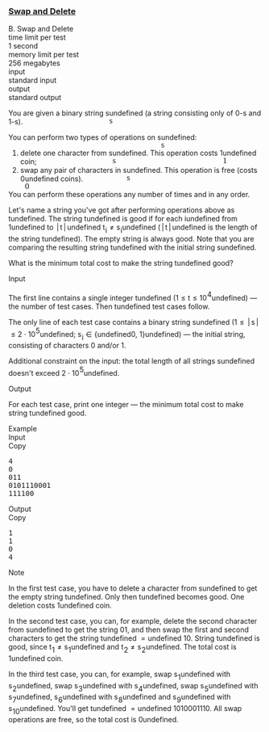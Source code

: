 <h3><a href="https://codeforces.com/contest/1913/problem/B" target="_blank" rel="noopener noreferrer">Swap and Delete</a></h3>
<div class="header"><div class="title">B. Swap and Delete</div><div class="time-limit"><div class="property-title">time limit per test</div>1 second</div><div class="memory-limit"><div class="property-title">memory limit per test</div>256 megabytes</div><div class="input-file input-standard"><div class="property-title">input</div>standard input</div><div class="output-file output-standard"><div class="property-title">output</div>standard output</div></div><div><p>You are given a binary string <span class="MathJax_Preview" style="color: inherit;"><span class="MJXp-math" id="MJXp-Span-1"><span class="MJXp-mi MJXp-italic" id="MJXp-Span-2">s</span></span></span><span class="MathJax MathJax_Processed" id="MathJax-Element-1-Frame" tabindex="0" style=""><nobr><span class="math" id="MathJax-Span-1"><span style="display: inline-block; position: relative; width: 0em; height: 0px; font-size: 122%;"><span style="position: absolute;"><span class="mrow" id="MathJax-Span-2"><span class="mi" id="MathJax-Span-3" style="font-family: MathJax_Math-italic;">s</span></span></span></span></span></nobr></span>undefined (a string consisting only of <span class="tex-font-style-tt">0</span>-s and <span class="tex-font-style-tt">1</span>-s).</p><p>You can perform two types of operations on <span class="MathJax_Preview" style="color: inherit;"><span class="MJXp-math" id="MJXp-Span-3"><span class="MJXp-mi MJXp-italic" id="MJXp-Span-4">s</span></span></span><span class="MathJax MathJax_Processed" id="MathJax-Element-2-Frame" tabindex="0" style=""><nobr><span class="math" id="MathJax-Span-4"><span style="display: inline-block; position: relative; width: 0em; height: 0px; font-size: 122%;"><span style="position: absolute;"><span class="mrow" id="MathJax-Span-5"><span class="mi" id="MathJax-Span-6" style="font-family: MathJax_Math-italic;">s</span></span></span></span></span></nobr></span>undefined: </p><ol> <li> delete one character from <span class="MathJax_Preview" style="color: inherit;"><span class="MJXp-math" id="MJXp-Span-5"><span class="MJXp-mi MJXp-italic" id="MJXp-Span-6">s</span></span></span><span class="MathJax MathJax_Processed" id="MathJax-Element-3-Frame" tabindex="0" style=""><nobr><span class="math" id="MathJax-Span-7"><span style="display: inline-block; position: relative; width: 0em; height: 0px; font-size: 122%;"><span style="position: absolute;"><span class="mrow" id="MathJax-Span-8"><span class="mi" id="MathJax-Span-9" style="font-family: MathJax_Math-italic;">s</span></span></span></span></span></nobr></span>undefined. This operation costs <span class="MathJax_Preview" style="color: inherit;"><span class="MJXp-math" id="MJXp-Span-7"><span class="MJXp-mn" id="MJXp-Span-8">1</span></span></span><span class="MathJax MathJax_Processed" id="MathJax-Element-4-Frame" tabindex="0" style=""><nobr><span class="math" id="MathJax-Span-10"><span style="display: inline-block; position: relative; width: 0em; height: 0px; font-size: 122%;"><span style="position: absolute;"><span class="mrow" id="MathJax-Span-11"><span class="mn" id="MathJax-Span-12" style="font-family: MathJax_Main;">1</span></span></span></span></span></nobr></span>undefined coin; </li><li> swap any pair of characters in <span class="MathJax_Preview" style="color: inherit;"><span class="MJXp-math" id="MJXp-Span-9"><span class="MJXp-mi MJXp-italic" id="MJXp-Span-10">s</span></span></span><span class="MathJax MathJax_Processed" id="MathJax-Element-5-Frame" tabindex="0" style=""><nobr><span class="math" id="MathJax-Span-13"><span style="display: inline-block; position: relative; width: 0em; height: 0px; font-size: 122%;"><span style="position: absolute;"><span class="mrow" id="MathJax-Span-14"><span class="mi" id="MathJax-Span-15" style="font-family: MathJax_Math-italic;">s</span></span></span></span></span></nobr></span>undefined. This operation is free (costs <span class="MathJax_Preview" style="color: inherit;"><span class="MJXp-math" id="MJXp-Span-11"><span class="MJXp-mn" id="MJXp-Span-12">0</span></span></span><span class="MathJax MathJax_Processed" id="MathJax-Element-6-Frame" tabindex="0" style=""><nobr><span class="math" id="MathJax-Span-16"><span style="display: inline-block; position: relative; width: 0em; height: 0px; font-size: 122%;"><span style="position: absolute;"><span class="mrow" id="MathJax-Span-17"><span class="mn" id="MathJax-Span-18" style="font-family: MathJax_Main;">0</span></span></span></span></span></nobr></span>undefined coins). </li></ol><p>You can perform these operations any number of times and in any order.</p><p>Let's name a string you've got after performing operations above as <span class="MathJax_Preview" style="color: inherit;"><span class="MJXp-math" id="MJXp-Span-13"><span class="MJXp-mi MJXp-italic" id="MJXp-Span-14">t</span></span></span><span class="MathJax MathJax_Processing" id="MathJax-Element-7-Frame" tabindex="0"></span>undefined. The string <span class="MathJax_Preview" style="color: inherit;"><span class="MJXp-math" id="MJXp-Span-15"><span class="MJXp-mi MJXp-italic" id="MJXp-Span-16">t</span></span></span><span class="MathJax MathJax_Processing" id="MathJax-Element-8-Frame" tabindex="0"></span>undefined is <span class="tex-font-style-it">good</span> if for each <span class="MathJax_Preview" style="color: inherit;"><span class="MJXp-math" id="MJXp-Span-17"><span class="MJXp-mi MJXp-italic" id="MJXp-Span-18">i</span></span></span><span class="MathJax MathJax_Processing" id="MathJax-Element-9-Frame" tabindex="0"></span>undefined from <span class="tex-font-style-bf"><span class="MathJax_Preview" style="color: inherit;"><span class="MJXp-math" id="MJXp-Span-19"><span class="MJXp-mn" id="MJXp-Span-20">1</span></span></span><span class="MathJax MathJax_Processing" id="MathJax-Element-10-Frame" tabindex="0"></span>undefined to <span class="MathJax_Preview" style="color: inherit;"><span class="MJXp-math" id="MJXp-Span-21"><span class="MJXp-mrow" id="MJXp-Span-22"><span class="MJXp-mo" id="MJXp-Span-23" style="margin-left: 0.167em; margin-right: 0.167em;">|</span></span><span class="MJXp-mi MJXp-italic" id="MJXp-Span-24">t</span><span class="MJXp-mrow" id="MJXp-Span-25"><span class="MJXp-mo" id="MJXp-Span-26" style="margin-left: 0.167em; margin-right: 0.167em;">|</span></span></span></span><span class="MathJax MathJax_Processing" id="MathJax-Element-11-Frame" tabindex="0"></span>undefined</span> <span class="MathJax_Preview" style="color: inherit;"><span class="MJXp-math" id="MJXp-Span-27"><span class="MJXp-msubsup" id="MJXp-Span-28"><span class="MJXp-mi MJXp-italic" id="MJXp-Span-29" style="margin-right: 0.05em;">t</span><span class="MJXp-mi MJXp-italic MJXp-script" id="MJXp-Span-30" style="vertical-align: -0.4em;">i</span></span><span class="MJXp-mo" id="MJXp-Span-31" style="margin-left: 0.333em; margin-right: 0.333em;">≠</span><span class="MJXp-msubsup" id="MJXp-Span-32"><span class="MJXp-mi MJXp-italic" id="MJXp-Span-33" style="margin-right: 0.05em;">s</span><span class="MJXp-mi MJXp-italic MJXp-script" id="MJXp-Span-34" style="vertical-align: -0.4em;">i</span></span></span></span><span class="MathJax MathJax_Processing" id="MathJax-Element-12-Frame" tabindex="0"></span>undefined (<span class="MathJax_Preview" style="color: inherit;"><span class="MJXp-math" id="MJXp-Span-35"><span class="MJXp-mrow" id="MJXp-Span-36"><span class="MJXp-mo" id="MJXp-Span-37" style="margin-left: 0.167em; margin-right: 0.167em;">|</span></span><span class="MJXp-mi MJXp-italic" id="MJXp-Span-38">t</span><span class="MJXp-mrow" id="MJXp-Span-39"><span class="MJXp-mo" id="MJXp-Span-40" style="margin-left: 0.167em; margin-right: 0.167em;">|</span></span></span></span><span class="MathJax MathJax_Processing" id="MathJax-Element-13-Frame" tabindex="0"></span>undefined is the length of the string <span class="MathJax_Preview" style="color: inherit;"><span class="MJXp-math" id="MJXp-Span-41"><span class="MJXp-mi MJXp-italic" id="MJXp-Span-42">t</span></span></span><span class="MathJax MathJax_Processing" id="MathJax-Element-14-Frame" tabindex="0"></span>undefined). The empty string is <span class="tex-font-style-it">always good</span>. Note that you are comparing the resulting string <span class="MathJax_Preview" style="color: inherit;"><span class="MJXp-math" id="MJXp-Span-43"><span class="MJXp-mi MJXp-italic" id="MJXp-Span-44">t</span></span></span><span class="MathJax MathJax_Processing" id="MathJax-Element-15-Frame" tabindex="0"></span>undefined with the <span class="tex-font-style-it">initial string</span> <span class="MathJax_Preview" style="color: inherit;"><span class="MJXp-math" id="MJXp-Span-45"><span class="MJXp-mi MJXp-italic" id="MJXp-Span-46">s</span></span></span><span class="MathJax MathJax_Processing" id="MathJax-Element-16-Frame" tabindex="0"></span>undefined.</p><p>What is the minimum total cost to make the string <span class="MathJax_Preview" style="color: inherit;"><span class="MJXp-math" id="MJXp-Span-47"><span class="MJXp-mi MJXp-italic" id="MJXp-Span-48">t</span></span></span><span class="MathJax MathJax_Processing" id="MathJax-Element-17-Frame" tabindex="0"></span>undefined good?</p></div><div class="input-specification"><div class="section-title">Input</div><p>The first line contains a single integer <span class="MathJax_Preview" style="color: inherit;"><span class="MJXp-math" id="MJXp-Span-49"><span class="MJXp-mi MJXp-italic" id="MJXp-Span-50">t</span></span></span><span class="MathJax MathJax_Processing" id="MathJax-Element-18-Frame" tabindex="0"></span>undefined (<span class="MathJax_Preview" style="color: inherit;"><span class="MJXp-math" id="MJXp-Span-51"><span class="MJXp-mn" id="MJXp-Span-52">1</span><span class="MJXp-mo" id="MJXp-Span-53" style="margin-left: 0.333em; margin-right: 0.333em;">≤</span><span class="MJXp-mi MJXp-italic" id="MJXp-Span-54">t</span><span class="MJXp-mo" id="MJXp-Span-55" style="margin-left: 0.333em; margin-right: 0.333em;">≤</span><span class="MJXp-msubsup" id="MJXp-Span-56"><span class="MJXp-mn" id="MJXp-Span-57" style="margin-right: 0.05em;">10</span><span class="MJXp-mn MJXp-script" id="MJXp-Span-58" style="vertical-align: 0.5em;">4</span></span></span></span><span class="MathJax MathJax_Processing" id="MathJax-Element-19-Frame" tabindex="0"></span>undefined)&nbsp;— the number of test cases. Then <span class="MathJax_Preview" style="color: inherit;"><span class="MJXp-math" id="MJXp-Span-59"><span class="MJXp-mi MJXp-italic" id="MJXp-Span-60">t</span></span></span><span class="MathJax MathJax_Processing" id="MathJax-Element-20-Frame" tabindex="0"></span>undefined test cases follow.</p><p>The only line of each test case contains a binary string <span class="MathJax_Preview" style="color: inherit;"><span class="MJXp-math" id="MJXp-Span-61"><span class="MJXp-mi MJXp-italic" id="MJXp-Span-62">s</span></span></span><span class="MathJax MathJax_Processing" id="MathJax-Element-21-Frame" tabindex="0"></span>undefined (<span class="MathJax_Preview" style="color: inherit;"><span class="MJXp-math" id="MJXp-Span-63"><span class="MJXp-mn" id="MJXp-Span-64">1</span><span class="MJXp-mo" id="MJXp-Span-65" style="margin-left: 0.333em; margin-right: 0.333em;">≤</span><span class="MJXp-mrow" id="MJXp-Span-66"><span class="MJXp-mo" id="MJXp-Span-67" style="margin-left: 0.167em; margin-right: 0.167em;">|</span></span><span class="MJXp-mi MJXp-italic" id="MJXp-Span-68">s</span><span class="MJXp-mrow" id="MJXp-Span-69"><span class="MJXp-mo" id="MJXp-Span-70" style="margin-left: 0.167em; margin-right: 0.167em;">|</span></span><span class="MJXp-mo" id="MJXp-Span-71" style="margin-left: 0.333em; margin-right: 0.333em;">≤</span><span class="MJXp-mn" id="MJXp-Span-72">2</span><span class="MJXp-mo" id="MJXp-Span-73" style="margin-left: 0.267em; margin-right: 0.267em;">⋅</span><span class="MJXp-msubsup" id="MJXp-Span-74"><span class="MJXp-mn" id="MJXp-Span-75" style="margin-right: 0.05em;">10</span><span class="MJXp-mn MJXp-script" id="MJXp-Span-76" style="vertical-align: 0.5em;">5</span></span></span></span><span class="MathJax MathJax_Processing" id="MathJax-Element-22-Frame" tabindex="0"></span>undefined; <span class="MathJax_Preview" style="color: inherit;"><span class="MJXp-math" id="MJXp-Span-77"><span class="MJXp-msubsup" id="MJXp-Span-78"><span class="MJXp-mi MJXp-italic" id="MJXp-Span-79" style="margin-right: 0.05em;">s</span><span class="MJXp-mi MJXp-italic MJXp-script" id="MJXp-Span-80" style="vertical-align: -0.4em;">i</span></span><span class="MJXp-mo" id="MJXp-Span-81" style="margin-left: 0.333em; margin-right: 0.333em;">∈</span><span class="MJXp-mo" id="MJXp-Span-82" style="margin-left: 0em; margin-right: 0em;">{</span></span></span><span class="MathJax MathJax_Processing" id="MathJax-Element-23-Frame" tabindex="0"></span>undefined<span class="tex-font-style-tt">0</span>, <span class="tex-font-style-tt">1</span><span class="MathJax_Preview" style="color: inherit;"><span class="MJXp-math" id="MJXp-Span-83"><span class="MJXp-mo" id="MJXp-Span-84" style="margin-left: 0em; margin-right: 0em;">}</span></span></span><span class="MathJax MathJax_Processing" id="MathJax-Element-24-Frame" tabindex="0"></span>undefined)&nbsp;— the initial string, consisting of characters <span class="tex-font-style-tt">0</span> and/or <span class="tex-font-style-tt">1</span>.</p><p>Additional constraint on the input: the total length of all strings <span class="MathJax_Preview" style="color: inherit;"><span class="MJXp-math" id="MJXp-Span-85"><span class="MJXp-mi MJXp-italic" id="MJXp-Span-86">s</span></span></span><span class="MathJax MathJax_Processing" id="MathJax-Element-25-Frame" tabindex="0"></span>undefined doesn't exceed <span class="MathJax_Preview" style="color: inherit;"><span class="MJXp-math" id="MJXp-Span-87"><span class="MJXp-mn" id="MJXp-Span-88">2</span><span class="MJXp-mo" id="MJXp-Span-89" style="margin-left: 0.267em; margin-right: 0.267em;">⋅</span><span class="MJXp-msubsup" id="MJXp-Span-90"><span class="MJXp-mn" id="MJXp-Span-91" style="margin-right: 0.05em;">10</span><span class="MJXp-mn MJXp-script" id="MJXp-Span-92" style="vertical-align: 0.5em;">5</span></span></span></span><span class="MathJax MathJax_Processing" id="MathJax-Element-26-Frame" tabindex="0"></span>undefined.</p></div><div class="output-specification"><div class="section-title">Output</div><p>For each test case, print one integer — the minimum total cost to make string <span class="MathJax_Preview" style="color: inherit;"><span class="MJXp-math" id="MJXp-Span-93"><span class="MJXp-mi MJXp-italic" id="MJXp-Span-94">t</span></span></span><span class="MathJax MathJax_Processing" id="MathJax-Element-27-Frame" tabindex="0"></span>undefined good.</p></div><div class="sample-tests"><div class="section-title">Example</div><div class="sample-test"><div class="input"><div class="title">Input<div title="Copy" data-clipboard-target="#id0033606013596312256" id="id0007461680903342305" class="input-output-copier">Copy</div></div><pre id="id0033606013596312256"><div class="test-example-line test-example-line-even test-example-line-0">4</div><div class="test-example-line test-example-line-odd test-example-line-1">0</div><div class="test-example-line test-example-line-even test-example-line-2">011</div><div class="test-example-line test-example-line-odd test-example-line-3">0101110001</div><div class="test-example-line test-example-line-even test-example-line-4">111100</div></pre></div><div class="output"><div class="title">Output<div title="Copy" data-clipboard-target="#id008121302774924907" id="id005788780789824244" class="input-output-copier">Copy</div></div><pre id="id008121302774924907">1
1
0
4
</pre></div></div></div><div class="note"><div class="section-title">Note</div><p>In the first test case, you have to delete a character from <span class="MathJax_Preview" style="color: inherit;"><span class="MJXp-math" id="MJXp-Span-95"><span class="MJXp-mi MJXp-italic" id="MJXp-Span-96">s</span></span></span><span class="MathJax MathJax_Processing" id="MathJax-Element-28-Frame" tabindex="0"></span>undefined to get the empty string <span class="MathJax_Preview" style="color: inherit;"><span class="MJXp-math" id="MJXp-Span-97"><span class="MJXp-mi MJXp-italic" id="MJXp-Span-98">t</span></span></span><span class="MathJax MathJax_Processing" id="MathJax-Element-29-Frame" tabindex="0"></span>undefined. Only then <span class="MathJax_Preview" style="color: inherit;"><span class="MJXp-math" id="MJXp-Span-99"><span class="MJXp-mi MJXp-italic" id="MJXp-Span-100">t</span></span></span><span class="MathJax MathJax_Processing" id="MathJax-Element-30-Frame" tabindex="0"></span>undefined becomes good. One deletion costs <span class="MathJax_Preview" style="color: inherit;"><span class="MJXp-math" id="MJXp-Span-101"><span class="MJXp-mn" id="MJXp-Span-102">1</span></span></span><span class="MathJax MathJax_Processing" id="MathJax-Element-31-Frame" tabindex="0"></span>undefined coin.</p><p>In the second test case, you can, for example, delete the second character from <span class="MathJax_Preview" style="color: inherit;"><span class="MJXp-math" id="MJXp-Span-103"><span class="MJXp-mi MJXp-italic" id="MJXp-Span-104">s</span></span></span><span class="MathJax MathJax_Processing" id="MathJax-Element-32-Frame" tabindex="0"></span>undefined to get the string <span class="tex-font-style-tt">01</span>, and then swap the first and second characters to get the string <span class="MathJax_Preview" style="color: inherit;"><span class="MJXp-math" id="MJXp-Span-105"><span class="MJXp-mi MJXp-italic" id="MJXp-Span-106">t</span></span></span><span class="MathJax MathJax_Processing" id="MathJax-Element-33-Frame" tabindex="0"></span>undefined <span class="MathJax_Preview" style="color: inherit;"><span class="MJXp-math" id="MJXp-Span-107"><span class="MJXp-mo" id="MJXp-Span-108" style="margin-left: 0.333em; margin-right: 0.333em;">=</span></span></span><span class="MathJax MathJax_Processing" id="MathJax-Element-34-Frame" tabindex="0"></span>undefined <span class="tex-font-style-tt">10</span>. String <span class="MathJax_Preview" style="color: inherit;"><span class="MJXp-math" id="MJXp-Span-109"><span class="MJXp-mi MJXp-italic" id="MJXp-Span-110">t</span></span></span><span class="MathJax MathJax_Processing" id="MathJax-Element-35-Frame" tabindex="0"></span>undefined is good, since <span class="MathJax_Preview" style="color: inherit;"><span class="MJXp-math" id="MJXp-Span-111"><span class="MJXp-msubsup" id="MJXp-Span-112"><span class="MJXp-mi MJXp-italic" id="MJXp-Span-113" style="margin-right: 0.05em;">t</span><span class="MJXp-mn MJXp-script" id="MJXp-Span-114" style="vertical-align: -0.4em;">1</span></span><span class="MJXp-mo" id="MJXp-Span-115" style="margin-left: 0.333em; margin-right: 0.333em;">≠</span><span class="MJXp-msubsup" id="MJXp-Span-116"><span class="MJXp-mi MJXp-italic" id="MJXp-Span-117" style="margin-right: 0.05em;">s</span><span class="MJXp-mn MJXp-script" id="MJXp-Span-118" style="vertical-align: -0.4em;">1</span></span></span></span><span class="MathJax MathJax_Processing" id="MathJax-Element-36-Frame" tabindex="0"></span>undefined and <span class="MathJax_Preview" style="color: inherit;"><span class="MJXp-math" id="MJXp-Span-119"><span class="MJXp-msubsup" id="MJXp-Span-120"><span class="MJXp-mi MJXp-italic" id="MJXp-Span-121" style="margin-right: 0.05em;">t</span><span class="MJXp-mn MJXp-script" id="MJXp-Span-122" style="vertical-align: -0.4em;">2</span></span><span class="MJXp-mo" id="MJXp-Span-123" style="margin-left: 0.333em; margin-right: 0.333em;">≠</span><span class="MJXp-msubsup" id="MJXp-Span-124"><span class="MJXp-mi MJXp-italic" id="MJXp-Span-125" style="margin-right: 0.05em;">s</span><span class="MJXp-mn MJXp-script" id="MJXp-Span-126" style="vertical-align: -0.4em;">2</span></span></span></span><span class="MathJax MathJax_Processing" id="MathJax-Element-37-Frame" tabindex="0"></span>undefined. The total cost is <span class="MathJax_Preview" style="color: inherit;"><span class="MJXp-math" id="MJXp-Span-127"><span class="MJXp-mn" id="MJXp-Span-128">1</span></span></span><span class="MathJax MathJax_Processing" id="MathJax-Element-38-Frame" tabindex="0"></span>undefined coin.</p><p>In the third test case, you can, for example, swap <span class="MathJax_Preview" style="color: inherit;"><span class="MJXp-math" id="MJXp-Span-129"><span class="MJXp-msubsup" id="MJXp-Span-130"><span class="MJXp-mi MJXp-italic" id="MJXp-Span-131" style="margin-right: 0.05em;">s</span><span class="MJXp-mn MJXp-script" id="MJXp-Span-132" style="vertical-align: -0.4em;">1</span></span></span></span><span class="MathJax MathJax_Processing" id="MathJax-Element-39-Frame" tabindex="0"></span>undefined with <span class="MathJax_Preview" style="color: inherit;"><span class="MJXp-math" id="MJXp-Span-133"><span class="MJXp-msubsup" id="MJXp-Span-134"><span class="MJXp-mi MJXp-italic" id="MJXp-Span-135" style="margin-right: 0.05em;">s</span><span class="MJXp-mn MJXp-script" id="MJXp-Span-136" style="vertical-align: -0.4em;">2</span></span></span></span><span class="MathJax MathJax_Processing" id="MathJax-Element-40-Frame" tabindex="0"></span>undefined, swap <span class="MathJax_Preview" style="color: inherit;"><span class="MJXp-math" id="MJXp-Span-137"><span class="MJXp-msubsup" id="MJXp-Span-138"><span class="MJXp-mi MJXp-italic" id="MJXp-Span-139" style="margin-right: 0.05em;">s</span><span class="MJXp-mn MJXp-script" id="MJXp-Span-140" style="vertical-align: -0.4em;">3</span></span></span></span><span class="MathJax MathJax_Processing" id="MathJax-Element-41-Frame" tabindex="0"></span>undefined with <span class="MathJax_Preview" style="color: inherit;"><span class="MJXp-math" id="MJXp-Span-141"><span class="MJXp-msubsup" id="MJXp-Span-142"><span class="MJXp-mi MJXp-italic" id="MJXp-Span-143" style="margin-right: 0.05em;">s</span><span class="MJXp-mn MJXp-script" id="MJXp-Span-144" style="vertical-align: -0.4em;">4</span></span></span></span><span class="MathJax MathJax_Processing" id="MathJax-Element-42-Frame" tabindex="0"></span>undefined, swap <span class="MathJax_Preview" style="color: inherit;"><span class="MJXp-math" id="MJXp-Span-145"><span class="MJXp-msubsup" id="MJXp-Span-146"><span class="MJXp-mi MJXp-italic" id="MJXp-Span-147" style="margin-right: 0.05em;">s</span><span class="MJXp-mn MJXp-script" id="MJXp-Span-148" style="vertical-align: -0.4em;">5</span></span></span></span><span class="MathJax MathJax_Processing" id="MathJax-Element-43-Frame" tabindex="0"></span>undefined with <span class="MathJax_Preview" style="color: inherit;"><span class="MJXp-math" id="MJXp-Span-149"><span class="MJXp-msubsup" id="MJXp-Span-150"><span class="MJXp-mi MJXp-italic" id="MJXp-Span-151" style="margin-right: 0.05em;">s</span><span class="MJXp-mn MJXp-script" id="MJXp-Span-152" style="vertical-align: -0.4em;">7</span></span></span></span><span class="MathJax MathJax_Processing" id="MathJax-Element-44-Frame" tabindex="0"></span>undefined, <span class="MathJax_Preview" style="color: inherit;"><span class="MJXp-math" id="MJXp-Span-153"><span class="MJXp-msubsup" id="MJXp-Span-154"><span class="MJXp-mi MJXp-italic" id="MJXp-Span-155" style="margin-right: 0.05em;">s</span><span class="MJXp-mn MJXp-script" id="MJXp-Span-156" style="vertical-align: -0.4em;">6</span></span></span></span><span class="MathJax MathJax_Processing" id="MathJax-Element-45-Frame" tabindex="0"></span>undefined with <span class="MathJax_Preview" style="color: inherit;"><span class="MJXp-math" id="MJXp-Span-157"><span class="MJXp-msubsup" id="MJXp-Span-158"><span class="MJXp-mi MJXp-italic" id="MJXp-Span-159" style="margin-right: 0.05em;">s</span><span class="MJXp-mn MJXp-script" id="MJXp-Span-160" style="vertical-align: -0.4em;">8</span></span></span></span><span class="MathJax MathJax_Processing" id="MathJax-Element-46-Frame" tabindex="0"></span>undefined and <span class="MathJax_Preview" style="color: inherit;"><span class="MJXp-math" id="MJXp-Span-161"><span class="MJXp-msubsup" id="MJXp-Span-162"><span class="MJXp-mi MJXp-italic" id="MJXp-Span-163" style="margin-right: 0.05em;">s</span><span class="MJXp-mn MJXp-script" id="MJXp-Span-164" style="vertical-align: -0.4em;">9</span></span></span></span><span class="MathJax MathJax_Processing" id="MathJax-Element-47-Frame" tabindex="0"></span>undefined with <span class="MathJax_Preview" style="color: inherit;"><span class="MJXp-math" id="MJXp-Span-165"><span class="MJXp-msubsup" id="MJXp-Span-166"><span class="MJXp-mi MJXp-italic" id="MJXp-Span-167" style="margin-right: 0.05em;">s</span><span class="MJXp-mrow MJXp-script" id="MJXp-Span-168" style="vertical-align: -0.4em;"><span class="MJXp-mn" id="MJXp-Span-169">10</span></span></span></span></span><span class="MathJax MathJax_Processing" id="MathJax-Element-48-Frame" tabindex="0"></span>undefined. You'll get <span class="MathJax_Preview" style="color: inherit;"><span class="MJXp-math" id="MJXp-Span-170"><span class="MJXp-mi MJXp-italic" id="MJXp-Span-171">t</span></span></span><span class="MathJax MathJax_Processing" id="MathJax-Element-49-Frame" tabindex="0"></span>undefined <span class="MathJax_Preview" style="color: inherit;"><span class="MJXp-math" id="MJXp-Span-172"><span class="MJXp-mo" id="MJXp-Span-173" style="margin-left: 0.333em; margin-right: 0.333em;">=</span></span></span><span class="MathJax MathJax_Processing" id="MathJax-Element-50-Frame" tabindex="0"></span>undefined <span class="tex-font-style-tt">1010001110</span>. All swap operations are free, so the total cost is <span class="MathJax_Preview" style="color: inherit;"><span class="MJXp-math" id="MJXp-Span-174"><span class="MJXp-mn" id="MJXp-Span-175">0</span></span></span><span class="MathJax MathJax_Processing" id="MathJax-Element-51-Frame" tabindex="0"></span>undefined.</p></div>